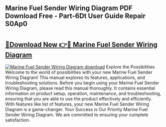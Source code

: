 ## Marine Fuel Sender Wiring Diagram PDF Download Free - Part-6Dt User Guide Repair S0Ap0

# <h2><a href="http://dft4k7.blite.top/?on=Marine+Fuel+Sender+Wiring+Diagram">🔗Download New 👉🔴 Marine Fuel Sender Wiring Diagram</a></h2>

[![Marine Fuel Sender Wiring Diagram download](https://i.imgur.com/lujVjoI.png)](http://dft4k7.blite.top/?on=Marine+Fuel+Sender+Wiring+Diagram)
Explore the Possibilities Welcome to the world of possibilities with your new Marine Fuel Sender Wiring Diagram! This manual explores its features, applications, and troubleshooting solutions. Before you begin using your Marine Fuel Sender Wiring Diagram, please read this manual thoroughly. It contains essential information on product setup, operation, maintenance, and troubleshooting, ensuring that you are able to use the product effectively and efficiently. With features like list of features, your new Marine Fuel Sender Wiring Diagram is a game-changer. Your Success is Our Priority Marine Fuel Sender Wiring Diagram. We are committed to ensuring your complete satisfaction.
